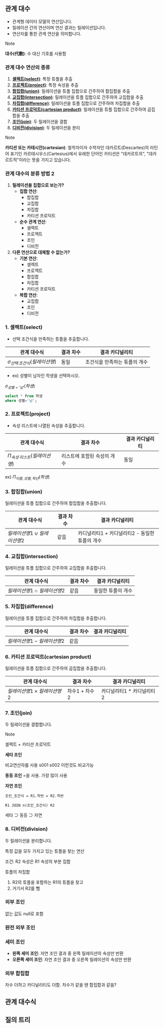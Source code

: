 ## 관계 대수
- 관계형 데이터 모델의 연산입니다.
- 릴레이션 간의 연산이며 연산 결과는 릴레이션입니다.
- 연산자를 통한 관계 연산을 의미합니다.

> [!NOTE]
> **대수(代數)**: 수 대신 기호를 사용함   

### 관계 대수 연산의 종류
1. **[셀렉트(select)](#1-셀렉트select)**: 특정 튜플을 추출
2. **[프로젝트(project)](#2-프로젝트project)**: 특정 속성을 추출
3. **[합집합(union)](#3-합집합union)**: 릴레이션을 튜플 집합으로 간주하여 합집합을 추출
4. **[교집합(intersection)](#4-교집합intersection)**: 릴레이션을 튜플 집합으로 간주하여 교집합을 추출
5. **[차집합(difference)](#5-차집합difference)**: 릴레이션을 튜플 집합으로 간주하여 차집합을 추출
6. **[카티션 프로덕트(cartesian product)](#6-카티션프로덕트cartesianproduct)**: 릴레이션을 튜플 집합으로 간주하여 곱집합을 추출
7. **[조인(join)](#7-조인join)**: 두 릴레이션을 결합
8. **[디비전(division)](#8-디비전division)**: 두 릴레이션을 분리

> [!NOTE]
> **카티션 또는 카테시안(cartesian)**: 철학자이자 수학자인 데카르트(Descartes)의 라틴어 표기인 카르테시우스(Cartesius)에서 유래한 단어인 카티션은 "데카르트의", "데카르트적"이라는 뜻을 가지고 있습니다.

### 관계 대수의 분류 방법 2
1. **릴레이션을 집합으로 보는가?**
   - **집합 연산**:
     - 합집합
     - 교집합
     - 차집합
     - 카티션 프로덕트   
   - **순수 관계 연산**:
     - 셀렉트
     - 프로젝트
     - 조인
     - 디비전
3. **다른 연산으로 대체할 수 없는가?**
   - **기본 연산**:
     - 셀렉트
     - 프로젝트
     - 합집합
     - 차집합
     - 카티션 프로덕트
   - **복합 연산**:
     - 교집합
     - 조인
     - 디비전


### 1. 셀렉트(select)
- 선택 조건식을 만족하는 튜플을 추출합니다.

|관계 대수식|결과 차수|결과 카디널리티|
|---|---|---|
|$`\sigma_{선택\,조건식}{(릴레이션명)}`$|동일|조건식을 만족하는 튜플의 개수|

- ex) 성별이 남자인 학생을 선택하시오.

$`\sigma_{성별={'}남{'}}{(학생)}`$

```sql
select * from 학생
where 성별='남';
```

### 2. 프로젝트(project)
- 속성 리스트에 나열된 속성을 추출합니다.

|관계 대수식|결과 차수|결과 카디널리티|
|---|---|---|
|$`\Pi_{속성\,리스트}{(릴레이션명)}`$|리스트에 포함된 속성의 개수|동일|

ex) $`\Pi_{이름,\,성별,\,학년}{(학생)}`$

### 3. 합집합(union)
릴레이션을 튜플 집합으로 간주하여 합집합을 추출합니다.

|관계 대수식|결과 차수|결과 카디널리티|
|---|---|---|
|$`{릴레이션명1}\cup{릴레이션명2}`$|같음|카디널리티1 + 카디널리티2 - 동일한 튜플의 개수|

### 4. 교집합(intersection)
릴레이션을 튜플 집합으로 간주하여 교집합을 추출합니다.

|관계 대수식|결과 차수|결과 카디널리티|
|---|---|---|
|$`{릴레이션명1}\cap{릴레이션명2}`$|같음|동일한 튜플의 개수|

### 5. 차집합(difference)
릴레이션을 튜플 집합으로 간주하여 차집합을 추출합니다.

|관계 대수식|결과 차수|결과 카디널리티|
|---|---|---|
|$`{릴레이션명1}-{릴레이션명2}`$|같음||

### 6. 카티션 프로덕트(cartesian product)
릴레이션을 튜플 집합으로 간주하여 곱집합을 추출합니다.

|관계 대수식|결과 차수|결과 카디널리티|
|---|---|---|
|$`{릴레이션명1}\times{릴레이션명2}`$|차수1 + 차수2|카디널리티1 * 카디널리티2|

### 7. 조인(join)
두 릴레이션을 결합합니다.


> [!NOTE]
> 셀렉트 + 카티션 프로덕트


**세타 조인**


비교연산자를 사용
s001 s002 이런것도 비교가능

**동등 조인**
=을 사용. 가장 많이 사용

**자연 조인**

```
조인_조건식 = R1.학번 = R2.학번

R1 JOIN n(조인_조건식) R2
```

세타 ⊃ 동등 ⊃ 자연

### 8. 디비전(division)
두 릴레이션을 분리합니다.

특정 값을 모두 가지고 있는 튜플을 찾는 연산

조건: R2 속성은 R1 속성의 부분 집합

튜플의 차집합

1. R2의 튜플을 포함하는 R1의 튜플을 찾고
2. 거기서 R2를 뺌


### 외부 조인
없는 값도 null로 포함

### 완전 외부 조인


### 세미 조인
- **왼쪽 세미 조인**: 자연 조인 결과 중 왼쪽 릴레이션의 속성만 반환
- **오른쪽 세미 조인**: 자연 조인 결과 중 오른쪽 릴레이션의 속성만 반환

### 외부 합집합
차수 더하고 카디널리티도 더함.
차수가 같을 땐 합집합과 같음?

## 관계 대수식


## 질의 트리
